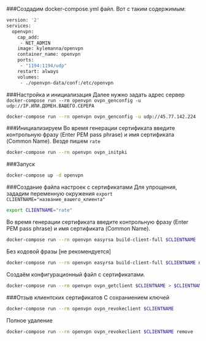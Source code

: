 ###Создадим docker-compose.yml файл.
Вот с таким содержимым:
```dockerfile
version: '2'
services:
  openvpn:
    cap_add:
     - NET_ADMIN
    image: kylemanna/openvpn
    container_name: openvpn
    ports:
     - "1194:1194/udp"
    restart: always
    volumes:
     - ./openvpn-data/conf:/etc/openvpn
```

###Настройка и инициализация
Далее нужно задать адрес сервер `docker-compose run --rm openvpn ovpn_genconfig -u udp://IP.ИЛИ.ДОМЕН.ВАШЕГО.СЕРЕРА`
```bash
docker-compose run --rm openvpn ovpn_genconfig -u udp://45.77.142.224
```

###Инициализируем
Во время генерации сертификата введите контрольную фразу (Enter PEM pass phrase) и имя сертификата (Common Name). 
Везде пишем `rate`
```bash
docker-compose run --rm openvpn ovpn_initpki
```

###Запуск
```bash
docker-compose up -d openvpn
```

###Создание файла настроек с сертификатами
Для упрощения, зададим переменную окружения `export CLIENTNAME="название_вашего_клиента"`
```bash
export CLIENTNAME="rate"
```

Во время генерации сертификата введите контрольную фразу (Enter PEM pass phrase) и имя сертификата (Common Name).
```bash
docker-compose run --rm openvpn easyrsa build-client-full $CLIENTNAME
```

Без кодовой фразы [не рекомендуется]
```bash
docker-compose run --rm openvpn easyrsa build-client-full $CLIENTNAME nopass
```

Создаём конфигурационный файл с сертификатами.
```bash
docker-compose run --rm openvpn ovpn_getclient $CLIENTNAME > $CLIENTNAME.ovpn
```

###Отзыв клиентских сертификатов
С сохраниением ключей
```bash
docker-compose run --rm openvpn ovpn_revokeclient $CLIENTNAME
```

Полное удаление
```bash
docker-compose run --rm openvpn ovpn_revokeclient $CLIENTNAME remove
```